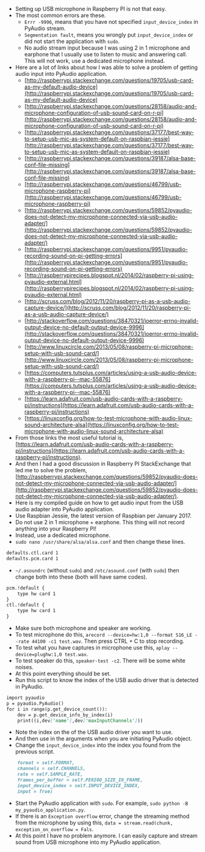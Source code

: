 ﻿* Setting up USB microphone in Raspberry PI is not that easy.
* The most common errors are these.
    * `Errr -9996`, means that you have not specified `input_device_index` in PyAudio stream.
    * `Segmentation fault`, means you wrongly put `input_device_index` or did not start the application with `sudo`.
    * No audio stream input because I was using 2 in 1 microphone and earphone that I usually use to listen to music and answering call. This will not work, use a dedicated microphone instead.
* Here are a lot of links about how I was able to solve a problem of getting audio input into PyAudio application.
    * [http://raspberrypi.stackexchange.com/questions/19705/usb-card-as-my-default-audio-device](http://raspberrypi.stackexchange.com/questions/19705/usb-card-as-my-default-audio-device)
    * [http://raspberrypi.stackexchange.com/questions/28158/audio-and-microphone-configuration-of-usb-sound-card-on-r-pi](http://raspberrypi.stackexchange.com/questions/28158/audio-and-microphone-configuration-of-usb-sound-card-on-r-pi)
    * [http://raspberrypi.stackexchange.com/questions/37177/best-way-to-setup-usb-mic-as-system-default-on-raspbian-jessie](http://raspberrypi.stackexchange.com/questions/37177/best-way-to-setup-usb-mic-as-system-default-on-raspbian-jessie)
    * [http://raspberrypi.stackexchange.com/questions/39187/alsa-base-conf-file-missing](http://raspberrypi.stackexchange.com/questions/39187/alsa-base-conf-file-missing)
    * [http://raspberrypi.stackexchange.com/questions/46799/usb-microphone-raspberry-pi](http://raspberrypi.stackexchange.com/questions/46799/usb-microphone-raspberry-pi)
    * [http://raspberrypi.stackexchange.com/questions/59852/pyaudio-does-not-detect-my-microphone-connected-via-usb-audio-adapter/](http://raspberrypi.stackexchange.com/questions/59852/pyaudio-does-not-detect-my-microphone-connected-via-usb-audio-adapter/)
    * [http://raspberrypi.stackexchange.com/questions/9951/pyaudio-recording-sound-on-pi-getting-errors](http://raspberrypi.stackexchange.com/questions/9951/pyaudio-recording-sound-on-pi-getting-errors)
    * [http://raspberrypirecipes.blogspot.nl/2014/02/raspberry-pi-using-pyaudio-external.html](http://raspberrypirecipes.blogspot.nl/2014/02/raspberry-pi-using-pyaudio-external.html)
    * [http://scruss.com/blog/2012/11/20/raspberry-pi-as-a-usb-audio-capture-device/](http://scruss.com/blog/2012/11/20/raspberry-pi-as-a-usb-audio-capture-device/)
    * [http://stackoverflow.com/questions/38470321/ioerror-errno-invalid-output-device-no-default-output-device-9996](http://stackoverflow.com/questions/38470321/ioerror-errno-invalid-output-device-no-default-output-device-9996)
    * [http://www.linuxcircle.com/2013/05/08/raspberry-pi-microphone-setup-with-usb-sound-card/](http://www.linuxcircle.com/2013/05/08/raspberry-pi-microphone-setup-with-usb-sound-card/)
    * [https://computers.tutsplus.com/articles/using-a-usb-audio-device-with-a-raspberry-pi--mac-55876](https://computers.tutsplus.com/articles/using-a-usb-audio-device-with-a-raspberry-pi--mac-55876)
    * [https://learn.adafruit.com/usb-audio-cards-with-a-raspberry-pi/instructions](https://learn.adafruit.com/usb-audio-cards-with-a-raspberry-pi/instructions)
    * [https://linuxconfig.org/how-to-test-microphone-with-audio-linux-sound-architecture-alsa](https://linuxconfig.org/how-to-test-microphone-with-audio-linux-sound-architecture-alsa)
* From those links the most useful tutorial is, [https://learn.adafruit.com/usb-audio-cards-with-a-raspberry-pi/instructions](https://learn.adafruit.com/usb-audio-cards-with-a-raspberry-pi/instructions).
* And then I had a good discussion in Raspberry PI StackExchange that led me to solve the problem, [http://raspberrypi.stackexchange.com/questions/59852/pyaudio-does-not-detect-my-microphone-connected-via-usb-audio-adapter/](http://raspberrypi.stackexchange.com/questions/59852/pyaudio-does-not-detect-my-microphone-connected-via-usb-audio-adapter/).
* Here is my compiled guide on how to get audio input from the USB audio adapter into PyAudio application.
* Use Raspbian Jessie, the latest version of Raspbian per January 2017.
* Do not use 2 in 1 microphone + earphone. This thing will not record anything into your Raspberry PI!
* Instead, use a dedicated microphone.
* `sudo nano /usr/share/alsa/alsa.conf` and then change these lines.

```markdown
defaults.ctl.card 1
defaults.pcm.card 1
```

* `~/.asoundrc` (without `sudo`) and `/etc/asound.conf` (with `sudo`) then change both into these (both will have same codes).

```markdown
pcm.!default {
    type hw card 1
}
ctl.!default {
    type hw card 1
}
```

* Make sure both microphone and speaker are working.
* To test microphone do this, `arecord --device=hw:1,0 --format S16_LE --rate 44100 -c1 test.wav`. Then press CTRL + C to stop recording.
* To test what you have captures in microphone use this, `aplay --device=plughw:1,0 test.wav`.
* To test speaker do this, `speaker-test -c2`. There will be some white noises.
* At this point everything should be set.
* Run this script to know the index of the USB audio driver that is detected in PyAudio.

```markdown
import pyaudio
p = pyaudio.PyAudio()
for i in range(p.get_device_count()):
    dev = p.get_device_info_by_index(i)
    print((i,dev['name'],dev['maxInputChannels']))
```

* Note the index on the of the USB audio driver you want to use.
* And then use in the arguments when you are initiating PyAudio object.
* Change the `input_device_index` into the index you found from the previous script.

```markdown
    format = self.FORMAT,
    channels = self.CHANNELS,
    rate = self.SAMPLE_RATE,
    frames_per_buffer = self.PERIOD_SIZE_IN_FRAME,
    input_device_index = self.INPUT_DEVICE_INDEX,
    input = True)
```

* Start the PyAudio application with `sudo`. For example, `sudo python -B my_pyaudio_application.py`.
* If there is an `Exception overflow` error, change the streaming method from the microphone by using this, `data = stream.read(chunk, exception_on_overflow = Fals`.
* At this point I have no problem anymore. I can easily capture and stream sound from USB microphone into my PyAudio application.